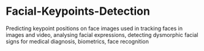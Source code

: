 Facial-Keypoints-Detection
==========================

Predicting keypoint positions on face images used in tracking faces in images and video, analysing facial expressions, detecting dysmorphic facial signs for medical diagnosis, biometrics, face recognition

